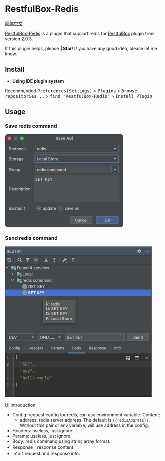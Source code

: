 # RestfulBox-Redis

[简体中文](./README.zh_CN.md)

[RestfulBox-Redis](#) is a plugin that support redis for [RestfulBox](https://plugins.jetbrains.com/plugin/14723-restfulbox) plugin from version 2.0.3.

If this plugin helps, please **🌟Star**! If you have any good idea, please let me know.


## Install
- **Using IDE plugin system**

Recommended <kbd>Preferences(Settings)</kbd> > <kbd>Plugins</kbd> > <kbd>Browse repositories...</kbd> > <kbd>find "RestfulBox-Redis"</kbd> > <kbd>Install Plugin</kbd>

## Usage

### Save redis command

![enable](./.images/save_redis_command.png)

### Send redis command

![enable](./.images/send_redis_command.png)


UI introduction:

- Config: request config for redis, can use environment variable. Content:
  - address: redis server address. The default is `{{redisAddress}}`. Without this pair or env variable, will use address in the config.
- Headers: useless, just ignore.
- Params: useless, just ignore.
- Body: redis command using string array format.
- Response：response content.
- Info：request and response info.